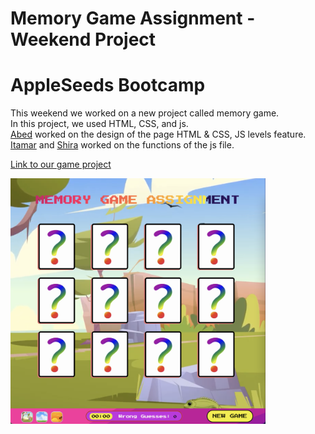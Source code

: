 # Memory Game Assignment - Weekend Project
# AppleSeeds Bootcamp

This weekend we worked on a new project called memory game.\
In this project, we used HTML, CSS, and js.\
[Abed](https://github.com/abedkhalaf8) worked on the design of the page HTML & CSS, JS levels feature.\
[Itamar](https://github.com/ItamarShmaya) and [Shira](https://github.com/ShiraOhana) worked on the functions of the js file.

[Link to our game project](https://memorygproject.netlify.app/)

<img src="./images/projectimg.png" width="408"/>


